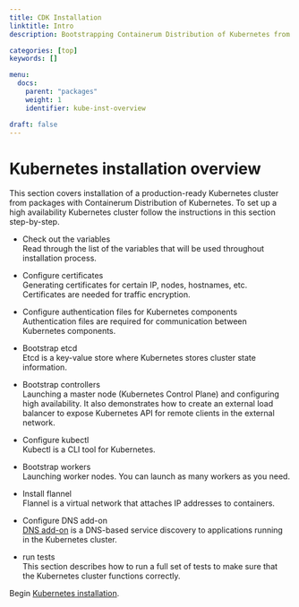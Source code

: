```yaml
---
title: CDK Installation
linktitle: Intro
description: Bootstrapping Containerum Distribution of Kubernetes from packages.

categories: [top]
keywords: []

menu:
  docs:
    parent: "packages"
    weight: 1
    identifier: kube-inst-overview

draft: false
---
```


# Kubernetes installation overview

This section covers installation of a production-ready Kubernetes cluster from packages with Containerum Distribution of Kubernetes. To set up a high availability Kubernetes cluster follow the instructions in this section step-by-step.

- Check out the variables  
Read through the list of the variables that will be used throughout installation process.

- Configure certificates  
Generating certificates for certain IP, nodes, hostnames, etc. Certificates are needed for traffic encryption.

- Configure authentication files for Kubernetes components  
Authentication files are required for communication between Kubernetes components.

- Bootstrap etcd  
Etcd is a key-value store where Kubernetes stores cluster state information.

- Bootstrap controllers  
Launching a master node (Kubernetes Control Plane) and configuring high availability. It also demonstrates how to create an external load balancer to expose Kubernetes API for remote clients in the external network.

- Configure kubectl  
Kubectl is a CLI tool for Kubernetes.

- Bootstrap workers  
Launching worker nodes. You can launch as many workers as you need.

- Install flannel  
Flannel is a virtual network that attaches IP addresses to containers.

- Configure DNS add-on  
[DNS add-on](https://kubernetes.io/docs/concepts/services-networking/dns-pod-service/) is a DNS-based service discovery to applications running in the Kubernetes cluster.

- run tests  
This section describes how to run a full set of tests to make sure that the Kubernetes cluster functions correctly.

Begin [Kubernetes installation](/installation/packages/1intro).
